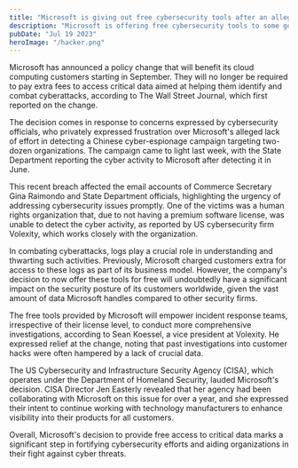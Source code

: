 ```yaml
---
title: "Microsoft is giving out free cybersecurity tools after an alleged Chinese hack"
description: "Microsoft is offering free cybersecurity tools to some government and commercial customers following criticism of the tech giant’s handling of a major alleged Chinese hack that compromised US government email accounts. "
pubDate: "Jul 19 2023"
heroImage: "/hacker.png"
---
```


Microsoft has announced a policy change that will benefit its cloud computing customers starting in September. They will no longer be required to pay extra fees to access critical data aimed at helping them identify and combat cyberattacks, according to The Wall Street Journal, which first reported on the change.

The decision comes in response to concerns expressed by cybersecurity officials, who privately expressed frustration over Microsoft's alleged lack of effort in detecting a Chinese cyber-espionage campaign targeting two-dozen organizations. The campaign came to light last week, with the State Department reporting the cyber activity to Microsoft after detecting it in June.

This recent breach affected the email accounts of Commerce Secretary Gina Raimondo and State Department officials, highlighting the urgency of addressing cybersecurity issues promptly. One of the victims was a human rights organization that, due to not having a premium software license, was unable to detect the cyber activity, as reported by US cybersecurity firm Volexity, which works closely with the organization.

In combating cyberattacks, logs play a crucial role in understanding and thwarting such activities. Previously, Microsoft charged customers extra for access to these logs as part of its business model. However, the company's decision to now offer these tools for free will undoubtedly have a significant impact on the security posture of its customers worldwide, given the vast amount of data Microsoft handles compared to other security firms.

The free tools provided by Microsoft will empower incident response teams, irrespective of their license level, to conduct more comprehensive investigations, according to Sean Koessel, a vice president at Volexity. He expressed relief at the change, noting that past investigations into customer hacks were often hampered by a lack of crucial data.

The US Cybersecurity and Infrastructure Security Agency (CISA), which operates under the Department of Homeland Security, lauded Microsoft's decision. CISA Director Jen Easterly revealed that her agency had been collaborating with Microsoft on this issue for over a year, and she expressed their intent to continue working with technology manufacturers to enhance visibility into their products for all customers.

Overall, Microsoft's decision to provide free access to critical data marks a significant step in fortifying cybersecurity efforts and aiding organizations in their fight against cyber threats.
